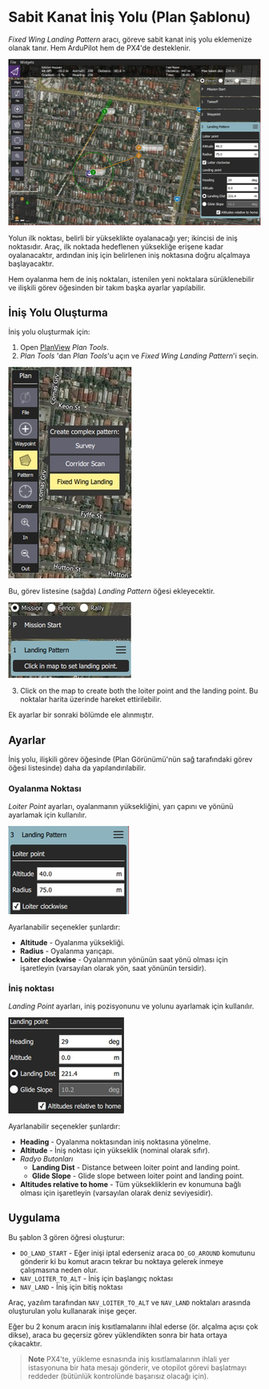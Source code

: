 # Sabit Kanat İniş Yolu (Plan Şablonu)

*Fixed Wing Landing Pattern* aracı, göreve sabit kanat iniş yolu eklemenize olanak tanır. Hem ArduPilot hem de PX4'de desteklenir.

![Sabit Kanat İniş Yolu](../../assets/plan/pattern/fixed_wing_landing_pattern.jpg)

Yolun ilk noktası, belirli bir yükseklikte oyalanacağı yer; ikincisi de iniş noktasıdır. Araç, ilk noktada hedeflenen yüksekliğe erişene kadar oyalanacaktır, ardından iniş için belirlenen iniş noktasına doğru alçalmaya başlayacaktır.

Hem oyalanma hem de iniş noktaları, istenilen yeni noktalara sürüklenebilir ve ilişkili görev öğesinden bir takım başka ayarlar yapılabilir.

## İniş Yolu Oluşturma

İniş yolu oluşturmak için:

1. Open [PlanView](../PlanView/PlanView.md) *Plan Tools*.
2. *Plan Tools* 'dan *Plan Tools*'u açın ve *Fixed Wing Landing Pattern*'i seçin.
  
  ![Sabit Kanat İniş Yolu](../../assets/plan/pattern/fixed_wing_landing_pattern_menu.jpg)
  
  Bu, görev listesine (sağda) *Landing Pattern* öğesi ekleyecektir.
  
  ![Sabit Kanat İniş Yolu](../../assets/plan/pattern/fixed_wing_landing_pattern_mission_item_initial.jpg)

3. Click on the map to create both the loiter point and the landing point. Bu noktalar harita üzerinde hareket ettirilebilir.

Ek ayarlar bir sonraki bölümde ele alınmıştır.

## Ayarlar

İniş yolu, ilişkili görev öğesinde (Plan Görünümü'nün sağ tarafındaki görev öğesi listesinde) daha da yapılandırılabilir.

### Oyalanma Noktası

*Loiter Point* ayarları, oyalanmanın yüksekliğini, yarı çapını ve yönünü ayarlamak için kullanılır.

![İniş Yolu - Oyalanma Noktası](../../assets/plan/pattern/fixed_wing_landing_pattern_settings_loiter.jpg)

Ayarlanabilir seçenekler şunlardır:

- **Altitude** - Oyalanma yüksekliği.
- **Radius** - Oyalanma yarıçapı.
- **Loiter clockwise** - Oyalanmanın yönünün saat yönü olması için işaretleyin (varsayılan olarak yön, saat yönünün tersidir). 

### İniş noktası

*Landing Point* ayarları, iniş pozisyonunu ve yolunu ayarlamak için kullanılır.

![İniş Yolu - İniş Noktası](../../assets/plan/pattern/fixed_wing_landing_pattern_settings_landing.jpg)

Ayarlanabilir seçenekler şunlardır:

- **Heading** - Oyalanma noktasından iniş noktasına yönelme.
- **Altitude** - İniş noktası için yükseklik (nominal olarak sıfır).
- *Radyo Butonları* 
  - **Landing Dist** - Distance between loiter point and landing point.
  - **Glide Slope** - Glide slope between loiter point and landing point.
- **Altitudes relative to home** - Tüm yüksekliklerin ev konumuna bağlı olması için işaretleyin (varsayılan olarak deniz seviyesidir).

## Uygulama

Bu şablon 3 gören öğresi oluşturur:

- `DO_LAND_START` - Eğer inişi iptal ederseniz araca `DO_GO_AROUND` komutunu gönderir ki bu komut aracın tekrar bu noktaya gelerek inmeye çalışmasına neden olur.
- `NAV_LOITER_TO_ALT` - İniş için başlangıç noktası
- `NAV_LAND` - İniş için bitiş noktası

Araç, yazılım tarafından `NAV_LOITER_TO_ALT` ve `NAV_LAND` noktaları arasında oluşturulan yolu kullanarak inişe geçer.

Eğer bu 2 konum aracın iniş kısıtlamalarını ihlal ederse (ör. alçalma açısı çok dikse), araca bu geçersiz görev yüklendikten sonra bir hata ortaya çıkacaktır.

> **Note** PX4'te, yükleme esnasında iniş kısıtlamalarının ihlali yer istasyonuna bir hata mesajı gönderir, ve otopilot görevi başlatmayı reddeder (bütünlük kontrolünde başarısız olacağı için).